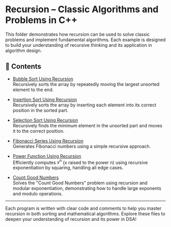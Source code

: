 # Recursion – Classic Algorithms and Problems in C++

This folder demonstrates how recursion can be used to solve classic problems and implement fundamental algorithms. Each example is designed to build your understanding of recursive thinking and its application in algorithm design.

## 📂 Contents

- [Bubble Sort Using Recursion](./bubblesort_using_recursion.cpp)  
  Recursively sorts the array by repeatedly moving the largest unsorted element to the end.

- [Insertion Sort Using Recursion](./insertionsort_using_recursion.cpp)  
  Recursively sorts the array by inserting each element into its correct position in the sorted part.

- [Selection Sort Using Recursion](./selectionsort_using_recursion.cpp)  
  Recursively finds the minimum element in the unsorted part and moves it to the correct position.

- [Fibonacci Series Using Recursion](./Fibonnaci_series.cpp)  
  Generates Fibonacci numbers using a simple recursive approach.

- [Power Function Using Recursion](./powerfunction_using_recursion.cpp)  
  Efficiently computes $x^n$ (x raised to the power n) using recursive exponentiation by squaring, handling all edge cases.

- [Count Good Numbers](./count%20good%20number.cpp)  
  Solves the "Count Good Numbers" problem using recursion and modular exponentiation, demonstrating how to handle large exponents and modulo operations.

---

Each program is written with clear code and comments to help you master recursion in both sorting and mathematical algorithms. Explore these files to deepen your understanding of recursion and its power in DSA!
